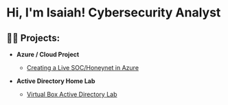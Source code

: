 <h1>Hi, I'm Isaiah!  
Cybersecurity Analyst</h1>
<h2>👨‍💻 Projects:</h2>

- <b>Azure / Cloud Project </b>
  - [Creating a Live SOC/Honeynet in Azure](https://github.com/isaiahbrady/Cloud-SOC)
 
- <b>Active Directory Home Lab</b>
  - [Virtual Box Active Directory Lab](https://github.com/isaiahbrady/Active-Directory-Lab)
